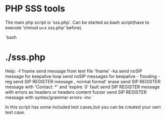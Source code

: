 # PHP SSS tools

The main php script is 'sss.php'.
Can be started as bash script(have to execute 'chmod u+x sss.php' before).

`bash
# ./sss.php 
  Help:
    -f  fname   	send message from text file 'fname'
    -ka 		send noSIP message for keepalive
    	loop    	send noSIP messages for keepalive - flooding
    -reg		send SIP REGISTER message , normal format'
    	erase   	send SIP REGISTER message with 'Contact: *' and 'expire: 0'
    	fault   	send SIP REGISTER message with errors as headers or headers content
    	fuzzer  	send SIP REGISTER message with syntax/grammar errors	-inv
`

In this script has some included test cases,but you can be created your own test case.


